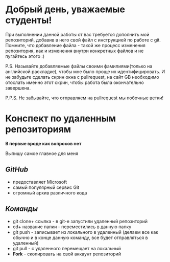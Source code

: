 # Добрый день, уважаемые студенты! 
  При выполнении данной работы от вас требуется дополнить мой репозиторий, добавив в него свой файл с инструкцией по работе с git. Помните, что добавление файла - такой же процесс изменения репозитория, как и изменения внутри конкретных файлов и не пугайтесь этого :)

  P.S. Называйте добавляемые файлы своими фамилиями(только на английской раскладке), чтобы мне было проще их идентифицировать. И не забудьте сделать скрин окна с pullrequest, на сайт GB необходимо отослать именно этот скрин, чтобы работа была окончательно завершена.

  P.P.S. Не забывайте, что отправляем на pullrequest мы побочные ветки!

 # Конспект по удаленным репозиториям

 **В первые вроде как вопросов нет**

 Выпишу самое главное для меня
 
 ## _GitHub_ 
 * предоставляет Microsoft 
 * самый популярный сервис Git
 * огромный архив различного кода 

## _Команды_

* git clone+ ссылка - в git-е запустили удаленный репозиторий 
* cd+ название папки - переместились в данную папку
* git push - записывает из локального в удаленный 
  (делаем все как обычно и в конце данную команду, все будет отправляться в удаленный)
 * git pull - с удаленного перемещает на локальный 
 * **Fork** - скопировать на свой аккаунт репозиторий 
